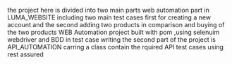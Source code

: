 the project here is divided into two main parts 
web automation part in LUMA_WEBSITE including two main test cases first for creating a new account and the second adding two products in comparison and buying of the two products
WEB Automation project built with pom ,using selenuim webdriver and BDD in test case writing 
the second part of the project is API_AUTOMATION carring a class contain the rquired API test cases using rest assured 
